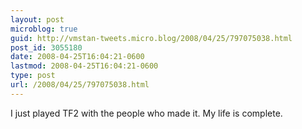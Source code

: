 ```yaml
---
layout: post
microblog: true
guid: http://vmstan-tweets.micro.blog/2008/04/25/797075038.html
post_id: 3055180
date: 2008-04-25T16:04:21-0600
lastmod: 2008-04-25T16:04:21-0600
type: post
url: /2008/04/25/797075038.html
---
```

I just played TF2 with the people who made it. My life is complete.

